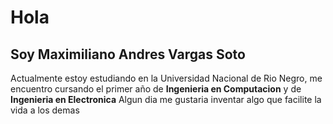 # Hola
## Soy Maximiliano Andres Vargas Soto
Actualmente estoy estudiando en la Universidad Nacional de Rio Negro, me encuentro cursando el primer año de **Ingenieria en Computacion** y de **Ingenieria en Electronica**
Algun dia me gustaria inventar algo que facilite la vida a los demas
